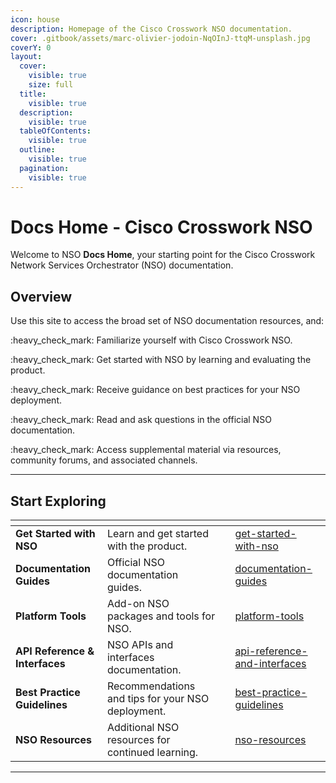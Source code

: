 ```yaml
---
icon: house
description: Homepage of the Cisco Crosswork NSO documentation.
cover: .gitbook/assets/marc-olivier-jodoin-NqOInJ-ttqM-unsplash.jpg
coverY: 0
layout:
  cover:
    visible: true
    size: full
  title:
    visible: true
  description:
    visible: true
  tableOfContents:
    visible: true
  outline:
    visible: true
  pagination:
    visible: true
---
```


# Docs Home - Cisco Crosswork NSO

Welcome to NSO **Docs Home**, your starting point for the Cisco Crosswork Network Services Orchestrator (NSO) documentation.&#x20;

## Overview

Use this site to access the broad set of NSO documentation resources, and:

:heavy\_check\_mark: Familiarize yourself with Cisco Crosswork NSO.

:heavy\_check\_mark: Get started with NSO by learning and evaluating the product.

:heavy\_check\_mark: Receive guidance on best practices for your NSO deployment.

:heavy\_check\_mark: Read and ask questions in the official NSO documentation.

:heavy\_check\_mark: Access supplemental material via resources, community forums, and associated channels.

***

## Start Exploring

<table data-view="cards"><thead><tr><th></th><th></th><th data-hidden data-card-cover data-type="files"></th><th data-hidden data-card-target data-type="content-ref"></th></tr></thead><tbody><tr><td><strong>Get Started with NSO</strong></td><td>Learn and get started with the product.</td><td></td><td><a href="get-started/get-started-with-nso/">get-started-with-nso</a></td></tr><tr><td><strong>Documentation Guides</strong></td><td>Official NSO documentation guides.</td><td></td><td><a href="docs-and-guides/documentation-guides/">documentation-guides</a></td></tr><tr><td><strong>Platform Tools</strong></td><td>Add-on NSO packages and tools for NSO.</td><td></td><td><a href="docs-and-guides/platform-tools/">platform-tools</a></td></tr><tr><td><strong>API Reference &#x26; Interfaces</strong></td><td>NSO APIs and interfaces documentation.</td><td></td><td><a href="docs-and-guides/api-reference-and-interfaces/">api-reference-and-interfaces</a></td></tr><tr><td><strong>Best Practice Guidelines</strong></td><td>Recommendations and tips for your NSO deployment.</td><td></td><td><a href="docs-and-guides/best-practice-guidelines/">best-practice-guidelines</a></td></tr><tr><td><strong>NSO Resources</strong></td><td>Additional NSO resources for continued learning.</td><td></td><td><a href="resources/nso-resources/">nso-resources</a></td></tr></tbody></table>

***
